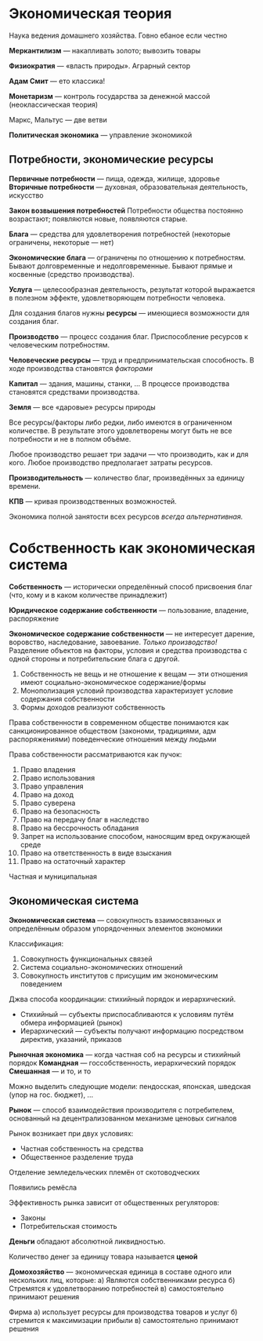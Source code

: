 Экономическая теория
====================

Наука ведения домашнего хозяйства.
Говно ебаное если честно

**Меркантилизм** — накапливать золото; вывозить товары

**Физиократия** — «власть природы». Аграрный сектор

**Адам Смит** — ето классика!

**Монетаризм** — контроль государства за денежной массой (неоклассическая теория)

Маркс, Мальтус — две ветви

**Политическая экономика** — управление экономикой


Потребности, экономические ресурсы
----------------------------------

**Первичные потребности** — пища, одежда, жилище, здоровье
**Вторичные потребности** — духовная, образовательная деятельность, искусство

**Закон возвышения потребностей**
Потребности общества постоянно возрастают; появляются новые, появляются старые.

**Блага** — средства для удовлетворения потребностей (некоторые ограничены, некоторые — нет)

**Экономические блага** — ограничены по отношению к потребностям. Бывают долговременные и недолговременные.
Бывают прямые и косвенные (средство производства).

**Услуга** — целесообразная деятельность, результат которой выражается в полезном эффекте, удовлетворяющем потребности человека.

Для создания благов нужны **ресурсы** — имеющиеся возможности для создания благ.

**Производство** — процесс создания благ. Приспособление ресурсов к человеческим потребностям.

**Человеческие ресурсы** — труд и предпринимательская способность.
В ходе производства становятся *факторами*

**Капитал** — здания, машины, станки, ...
В процессе производства становятся средствами производства.

**Земля** — все  «даровые» ресурсы природы

Все ресурсы/факторы либо редки, либо имеются в ограниченном количестве.
В результате этого удовлетворены могут быть не все потребности и не в полном объёме.

Любое производство решает три задачи — что производить, как и для кого.
Любое производство предполагает затраты ресурсов.

**Производительность** — количество благ, произведённых за единицу времени.

**КПВ** — кривая производственных возможностей.

Экономика полной занятости всех ресурсов *всегда альтернативная.*

Собственность как экономическая система
=======================================
**Собственность** — исторически определённый способ присвоения благ
(что, кому и в каком количестве принадлежит)

**Юридическое содержание собственности** — пользование, владение, распоряжение

**Экономическое содержание собственности** — не интересует дарение, воровство, наследование, завоевание. *Только производство!*  
Разделение объектов на факторы, условия и средства производства с одной стороны и потребительские блага с другой.

1. Собственность не вещь и не отношение к вещам — эти отношения имеют социально-экономическое содержание/формы
2. Монополизация условий производства характеризует условие содержания собственности
3. Формы доходов реализуют собственность

Права собственности в современном обществе понимаются как санкционированное обществом (закономи, традициями, адм распоряжениями) поведенческие отношения между людьми

Права собственности рассматриваются как пучок:

1.  Право владения
2.  Право использования
3.  Право управления
4.  Право на доход
5.  Право суверена
6.  Право на безопасность
7.  Право на передачу благ в наследство
8.  Право на бессрочность обладания
9.  Запрет на использование способом, наносящим вред окружающей среде
10. Право на ответственность в виде взыскания
11. Право на остаточный характер

Частная и муниципальная

Экономическая система
---------------------

**Экономическая система** — совокупность взаимосвязанных и определённым образом упорядоченных элементов экономики

Классификация:

1. Совокупность функциональных связей
2. Система социально-экономических отношений
3. Совокупность институтов с присущим им экономическим поведением

Джва способа координации: стихийный порядок и иерархический.
* Стихийный — субъекты приспосабливаются к условиям путём обмера информацией (рынок)
* Иерархический — субъекты получают информацию посредством директив, указаний, приказов

**Рыночная экономика** — когда частная соб на ресурсы и стихийный порядок
**Командная** — госсобственность, иерархический порядок
**Смешанная** — и то, и то

Можно выделить следующие модели: пендосская, японская, шведская (упор на гос. бюджет), ...

**Рынок** — способ взаимодействия производителя с потребителем, основанный на децентрализованном механизме ценовых сигналов

Рынок возникает при двух условиях:
* Частная собственность на средства
* Общественное разделение труда

Отделение земледельческих племён от скотоводческих

Появились ремёсла

Эффективность рынка зависит от общественных регуляторов:
* Законы
* Потребительская стоимость


**Деньги** обладают абсолютной ликвидностью.

Количество денег за единицу товара называется **ценой**

**Домохозяйство** — экономическая единица в составе одного или нескольких лиц, которые:
а) Являются собственниками ресурса
б) Стремятся к удовлетворанию потребностей
в) самостоятельно принимают решения

Фирма
а) использует ресурсы для производства товаров и услуг
б) стремится к максимизации прибыли
в) самостоятельно принимают решения
